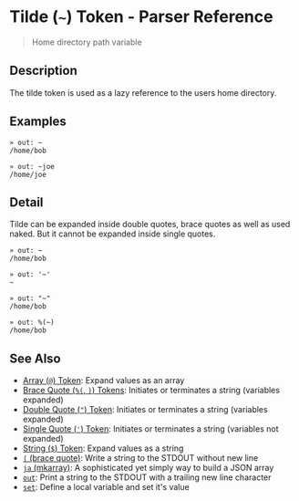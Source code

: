 # Tilde (`~`) Token - Parser Reference

> Home directory path variable

## Description

The tilde token is used as a lazy reference to the users home directory.

## Examples

```
» out: ~
/home/bob

» out: ~joe
/home/joe
```

## Detail

Tilde can be expanded inside double quotes, brace quotes as well as used naked.
But it cannot be expanded inside single quotes.

```
» out: ~
/home/bob

» out: '~'
~

» out: "~"
/home/bob

» out: %(~)
/home/bob
```

## See Also

* [Array (`@`) Token](../parser/array.md):
  Expand values as an array
* [Brace Quote (`%(`, `)`) Tokens](../parser/brace-quote.md):
  Initiates or terminates a string (variables expanded)
* [Double Quote (`"`) Token](../parser/double-quote.md):
  Initiates or terminates a string (variables expanded)
* [Single Quote (`'`) Token](../parser/single-quote.md):
  Initiates or terminates a string (variables not expanded)
* [String (`$`) Token](../parser/string.md):
  Expand values as a string
* [`(` (brace quote)](../commands/brace-quote.md):
  Write a string to the STDOUT without new line
* [`ja` (mkarray)](../commands/ja.md):
  A sophisticated yet simply way to build a JSON array
* [`out`](../commands/out.md):
  Print a string to the STDOUT with a trailing new line character
* [`set`](../commands/set.md):
  Define a local variable and set it's value
